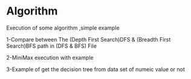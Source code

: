 # Algorithm
Execution of some algorithm ,simple example

1-Compare between The (Depth First Search)DFS & (Breadth First Search)BFS path in (DFS & BFS) File

2-MiniMax execution with example

3-Example of get the decision tree from data set of numeic value or not
